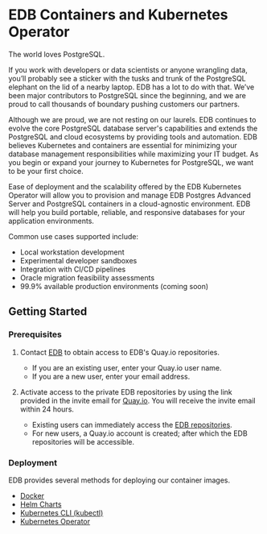 # EDB Containers and Kubernetes Operator

The world loves PostgreSQL. 

If you work with developers or data scientists or anyone wrangling data, you’ll probably see a sticker with the tusks and trunk of the PostgreSQL elephant on the lid of a nearby laptop. EDB has a lot to do with that.  We’ve been major contributors to PostgreSQL since the beginning, and we are proud to call thousands of boundary pushing customers our partners.

Although we are proud, we are not resting on our laurels. EDB continues to evolve the core PostgreSQL database server's capabilities and extends the PostgreSQL and cloud ecosystems by providing tools and automation. EDB believes Kubernetes and containers are essential for minimizing your database management responsibilities while maximizing your IT budget.  As you begin or expand your journey to Kubernetes for PostgreSQL, we want to be your first choice.

Ease of deployment and the scalability offered by the EDB Kubernetes Operator will allow you to provision and manage EDB Postgres Advanced Server and PostgreSQL containers in a cloud-agnostic environment. EDB will help you build portable, reliable, and responsive databases for your application environments.   

Common use cases supported include:
* Local workstation development
* Experimental developer sandboxes
* Integration with CI/CD pipelines
* Oracle migration feasibility assessments
* 99.9% available production environments (coming soon)


## Getting Started

### Prerequisites

1. Contact [EDB](https://github.com/EnterpriseDB/edb-k8s-doc/issues/new?assignees=&labels=&template=quay-io-request-access.md&title=) to obtain access to EDB's Quay.io repositories.  
   * If you are an existing user, enter your Quay.io user name.  
   * If you are a new user, enter your email address.

2. Activate access to the private EDB repositories by using the link provided in the invite email for [Quay.io](https://quay.io).  You will receive the invite email within 24 hours. 
   * Existing users can immediately access the [EDB repositories](https://quay.io/organization/edb).
   * For new users, a Quay.io account is created; after which the EDB repositories will be accessible.


### Deployment

EDB provides several methods for deploying our container images.

   * [Docker](https://github.com/EnterpriseDB/edb-k8s-doc/tree/master/Docker)
   * [Helm Charts](https://github.com/EnterpriseDB/edb-k8s-doc/tree/master/k8s-helm)
   * [Kubernetes CLI (kubectl)](https://github.com/EnterpriseDB/edb-k8s-doc/tree/master/k8s-CLI)
   * [Kubernetes Operator](https://github.com/EnterpriseDB/edb-k8s-doc/tree/master/k8s-operator)
